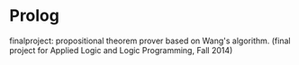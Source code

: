 Prolog
======

finalproject: propositional theorem prover based on Wang's algorithm.
  (final project for Applied Logic and Logic Programming, Fall 2014)
